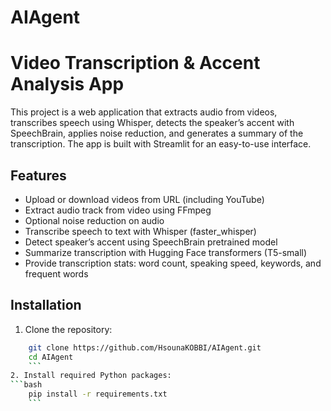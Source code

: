 # AIAgent
# Video Transcription & Accent Analysis App

This project is a web application that extracts audio from videos, transcribes speech using Whisper, detects the speaker’s accent with SpeechBrain, applies noise reduction, and generates a summary of the transcription. The app is built with Streamlit for an easy-to-use interface.

## Features

- Upload or download videos from URL (including YouTube)
- Extract audio track from video using FFmpeg
- Optional noise reduction on audio
- Transcribe speech to text with Whisper (faster_whisper)
- Detect speaker’s accent using SpeechBrain pretrained model
- Summarize transcription with Hugging Face transformers (T5-small)
- Provide transcription stats: word count, speaking speed, keywords, and frequent words
## Installation
1. Clone the repository:
```bash
    git clone https://github.com/HsounaKOBBI/AIAgent.git
    cd AIAgent
    ```
2. Install required Python packages:
```bash
    pip install -r requirements.txt
    ```
